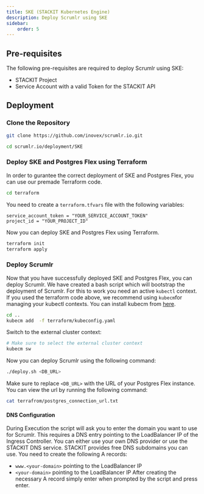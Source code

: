 ```yaml
---
title: SKE (STACKIT Kubernetes Engine)
description: Deploy Scrumlr using SKE
sidebar:
    order: 5
---
```


## Pre-requisites
The following pre-requisites are required to deploy Scrumlr using SKE:
- STACKIT Project
- Service Account with a valid Token for the STACKIT API

## Deployment

### Clone the Repository
```sh
git clone https://github.com/inovex/scrumlr.io.git
```
```sh
cd scrumlr.io/deployment/SKE
```

### Deploy SKE and Postgres Flex using Terraform
In order to gurantee the correct deployment of SKE and Postgres Flex, you can use our premade Terraform code.
```sh
cd terraform
```
You need to create a `terraform.tfvars` file with the following variables:
```
service_account_token = "YOUR_SERVICE_ACCOUNT_TOKEN"
project_id = "YOUR_PROJECT_ID"
```
Now you can deploy SKE and Postgres Flex using Terraform.
```sh
terraform init
terraform apply
```

### Deploy Scrumlr
Now that you have successfully deployed SKE and Postgres Flex, you can deploy Scrumlr.
We have created a bash script which will bootstrap the deployment of Scrumlr.
For this to work you need an active `kubectl` context.
If you used the terraform code above, we recommend using `kubecm`for managing your kubectl contexts.
You can install kubecm from [here](https://kubecm.cloud/en-us/install).
```sh
cd ..
kubecm add  -f terraform/kubeconfig.yaml
```
Switch to the external cluster context:
```sh
# Make sure to select the external cluster context
kubecm sw
```
Now you can deploy Scrumlr using the following command:
```sh
./deploy.sh <DB_URL>
```
Make sure to replace `<DB_URL>` with the URL of your Postgres Flex instance.
You can view the url by running the following command:
```sh
cat terrafrom/postgres_connection_url.txt
```

#### DNS Configuration
During Execution the script will ask you to enter the domain you want to use for Scrumlr.
This requires a DNS entry pointing to the LoadBalancer IP of the Ingress Controller.
You can either use your own DNS provider or use the STACKIT DNS service.
STACKIT provides free DNS subdomains you can use.
You need to create the following A records:
- `www.<your-domain>` pointing to the LoadBalancer IP
- `<your-domain>` pointing to the LoadBalancer IP
After creating the necessary A record simply enter <your-domain> when prompted by the script and press enter.
